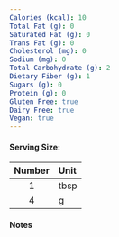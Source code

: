 ```yaml
---
Calories (kcal): 10
Total Fat (g): 0
Saturated Fat (g): 0
Trans Fat (g): 0
Cholesterol (mg): 0
Sodium (mg): 0
Total Carbohydrate (g): 2
Dietary Fiber (g): 1
Sugars (g): 0
Protein (g): 0
Gluten Free: true
Dairy Free: true
Vegan: true
---
```

#### Serving Size:

| Number | Unit |
| :----: | :--- |
|   1    | tbsp |
|   4    | g    |
#### Notes